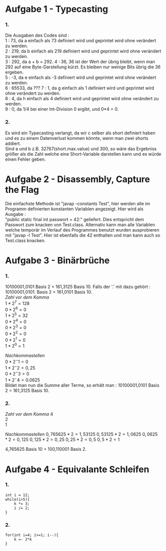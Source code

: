 # Aufgabe 1 - Typecasting  

### 1.  
Die Ausgaben des Codes sind :  
1 : 73, da a einfach als 73 definiert wird und geprintet wird ohne verändert zu werden.  
2 : 219, da b einfach als 219 definiert wird und geprintet wird ohne verändert zu werden.  
3 : 292, da a + b = 292.
4 : 36, 36 ist der Wert der übrig bleibt, wenn man 292 auf eine Byte-Darstellung kürzt. Es bleiben nur wenige Bits übrig die 36 ergeben.  
5 : -3, da e einfach als -3 definiert wird und geprintet wird ohne verändert zu werden.  
6 : 65533, da ???
7 : 1, da g einfach als 1 definiert wird und geprintet wird ohne verändert zu werden.  
8 : 4, da h einfach als 4 definiert wird und geprintet wird ohne verändert zu werden.  
9 : 0, da 1/4 bei einer Int-Division 0 ergibt, und 0*4 = 0.  

### 2.  
Es wird ein Typecasting verlangt, da wir c selber als short definiert haben und es zu einem Datenverlust kommen könnte, wenn man zwei shorts addiert.  
Sind a und b z.B. 32767(short.max.value) und 300, so wäre das Ergebniss größer als die Zahl welche eine Short-Variable darstellen kann und es würde einen Fehler geben.  

# Aufgabe 2 - Disassembly, Capture the Flag
Die einfachste Methode ist "javap -constants Test", hier werden alle im Programm definierten konstanten Variablen angezeigt. Hier wird als Ausgabe :  
"public static final int passwort = 42:" geliefert. Dies entspricht dem Passwort zum knacken von Test.class. Alternativ kann man alle Variablen welche temporär im Verlauf des Programmes benutzt wurden ausprobieren mit "javap -l Test". Hier ist ebenfalls die 42 enthalten und man kann auch so Test.class knacken.  

# Aufgabe 3 - Binärbrüche  

### 1.  
10100001,0101 Basis 2 = 161,3125 Basis 10. Falls der '.' mit dazu gehört : 10100001,0101. Basis 2 = 161,0101 Basis 10.  
*Zahl vor dem Komma*   
$1*2^7 = 128$  
$0*2^6 = 0$  
$1*2^5 = 32$  
$0*2^4 = 0$  
$0*2^3 = 0$  
$0*2^2 = 0$  
$0*2^1 = 0$  
$1*2^0 = 1$  

*Nachkommastellen*  
$0*2^-1 = 0$  
$1*2^-2 = 0,25$  
$0*2^-3 = 0$  
$1*2^-4 = 0.0625$  
Bildet man nun die Summe aller Terme, so erhält man : 10100001,0101 Basis 2 = 161,3125 Basis 10.  

### 2.  
*Zahl vor dem Komma*
$4 % 2 = 2, R = 0$  
$2 % 2 = 1, R = 0$  
$1 % 2 = 0, R = 1$  

*Nachkommastellen*
$0,765625 * 2 = 1,53125$
$0,53125 * 2 = 1,0625$
$0,0625 * 2 = 0,125$
$0,125 * 2 = 0,25$
$0,25 * 2 = 0,5$
$0,5 * 2 = 1$

4,765625 Basis 10 = 100,110001 Basis 2.

# Aufgabe 4 - Equivalante Schleifen  

### 1.  
    int i = 12;
    while(i>5){
        k *= 3;
        i /= 2;
    }

### 2.  
    for(int i=4; i>=1; i--){
        k =- 2*k
    }